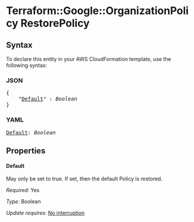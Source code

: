 # Terraform::Google::OrganizationPolicy RestorePolicy

## Syntax

To declare this entity in your AWS CloudFormation template, use the following syntax:

### JSON

<pre>
{
    "<a href="#default" title="Default">Default</a>" : <i>Boolean</i>
}
</pre>

### YAML

<pre>
<a href="#default" title="Default">Default</a>: <i>Boolean</i>
</pre>

## Properties

#### Default

May only be set to true. If set, then the default Policy is restored.

_Required_: Yes

_Type_: Boolean

_Update requires_: [No interruption](https://docs.aws.amazon.com/AWSCloudFormation/latest/UserGuide/using-cfn-updating-stacks-update-behaviors.html#update-no-interrupt)

